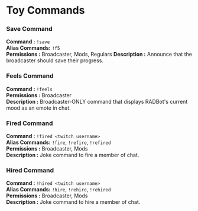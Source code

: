 # Toy Commands


### Save Command

**Command :** `!save`  
**Alias Commands:** `!f5`  
**Permissions :** Broadcaster, Mods, Regulars
**Description :** Announce that the broadcaster should save their progress.  


### Feels Command

**Command :** `!feels`  
**Permissions :** Broadcaster  
**Description :** Broadcaster-ONLY command that displays RADBot's current mood as an emote in chat.  


### Fired Command

**Command :** `!fired <twitch username>`  
**Alias Commands:** `!fire`, `!refire`, `!refired`  
**Permissions :** Broadcaster, Mods  
**Description :** Joke command to fire a member of chat.  


### Hired Command

**Command :** `!hired <twitch username>`  
**Alias Commands:** `!hire`, `!rehire`, `!rehired`  
**Permissions :** Broadcaster, Mods  
**Description :** Joke command to hire a member of chat.  